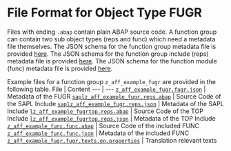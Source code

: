 # File Format for Object Type FUGR

Files with ending `.abap` contain plain ABAP source code.
A function group can contain two sub object types (reps and func) which need a metadata file themselves.
The JSON schema for the function group metadata file is provided [here](./fugr.json).
The JSON schema for the function group include (reps) metadata file is provided [here](./reps.json).
The JSON schema for the function module (func) metadata file is provided [here](./func.json).

Example files for a function group `z_aff_example_fugr` are provided in the following table.
File | Content
 --- | ---
[`z_aff_example_fugr.fugr.json`](./examples/z_aff_example_fugr.fugr.json)                 | Metadata of the FUGR
[`saplz_aff_example_fugr.reps.abap`](./examples/saplz_aff_example_fugr.reps.abap)         | Source Code of the SAPL Include
[`saplz_aff_example_fugr.reps.json`](./examples/saplz_aff_example_fugr.reps.json)         | Metadata of the SAPL Include
[`lz_aff_example_fugrtop.reps.abap`](./examples/lz_aff_example_fugrtop.reps.abap) 	  | Source Code of the TOP Include
[`lz_aff_example_fugrtop.reps.json`](./examples/lz_aff_example_fugrtop.reps.json)         | Metadata of the TOP Include
[`z_aff_example_func.func.abap`](./examples/z_aff_example_func.func.abap)                 | Source Code of the included FUNC
[`z_aff_example_func.func.json`](./examples/z_aff_example_func.func.json)                 | Metadata of the included FUNC
[`z_aff_example_fugr.fugr.texts.en.properties`](./examples/z_aff_example_fugr.fugr.texts.en.properties)   | Translation relevant texts